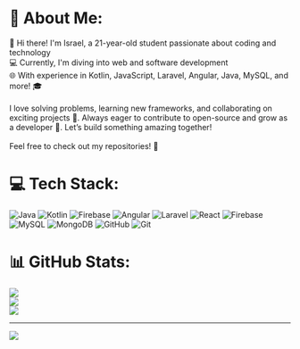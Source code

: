 # 💫 About Me:
👋 Hi there! I'm Israel, a 21-year-old student passionate about coding and technology <br>💻 Currently, I'm diving into web and software development <br>🌐 With experience in Kotlin, JavaScript, Laravel, Angular, Java, MySQL, and more! 🎓<br><br>I love solving problems, learning new frameworks, and collaborating on exciting projects 🤝. Always eager to contribute to open-source and grow as a developer 🚀. Let’s build something amazing together!<br><br>Feel free to check out my repositories! 📂


# 💻 Tech Stack:
![Java](https://img.shields.io/badge/java-%23ED8B00.svg?style=for-the-badge&logo=openjdk&logoColor=white) ![Kotlin](https://img.shields.io/badge/kotlin-%237F52FF.svg?style=for-the-badge&logo=kotlin&logoColor=white) ![Firebase](https://img.shields.io/badge/firebase-%23039BE5.svg?style=for-the-badge&logo=firebase) ![Angular](https://img.shields.io/badge/angular-%23DD0031.svg?style=for-the-badge&logo=angular&logoColor=white) ![Laravel](https://img.shields.io/badge/laravel-%23FF2D20.svg?style=for-the-badge&logo=laravel&logoColor=white) ![React](https://img.shields.io/badge/react-%2320232a.svg?style=for-the-badge&logo=react&logoColor=%2361DAFB) ![Firebase](https://img.shields.io/badge/firebase-a08021?style=for-the-badge&logo=firebase&logoColor=ffcd34) ![MySQL](https://img.shields.io/badge/mysql-4479A1.svg?style=for-the-badge&logo=mysql&logoColor=white) ![MongoDB](https://img.shields.io/badge/MongoDB-%234ea94b.svg?style=for-the-badge&logo=mongodb&logoColor=white) ![GitHub](https://img.shields.io/badge/github-%23121011.svg?style=for-the-badge&logo=github&logoColor=white) ![Git](https://img.shields.io/badge/git-%23F05033.svg?style=for-the-badge&logo=git&logoColor=white)
# 📊 GitHub Stats:
![](https://github-readme-stats.vercel.app/api?username=isramaa&theme=tokyonight&hide_border=false&include_all_commits=false&count_private=false)<br/>
![](https://github-readme-streak-stats.herokuapp.com/?user=isramaa&theme=tokyonight&hide_border=false)<br/>
![](https://github-readme-stats.vercel.app/api/top-langs/?username=isramaa&theme=tokyonight&hide_border=false&include_all_commits=false&count_private=false&layout=compact)

---
[![](https://visitcount.itsvg.in/api?id=isramaa&icon=2&color=0)](https://visitcount.itsvg.in)
